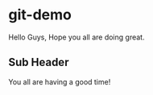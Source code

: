# git-demo

Hello Guys, Hope you all are doing great.


## Sub Header

You all are having a good time!
